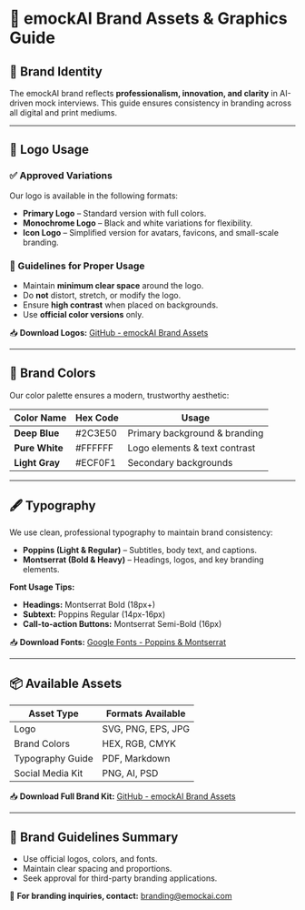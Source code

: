# 📘 emockAI Brand Assets & Graphics Guide

## 🎨 Brand Identity
The emockAI brand reflects **professionalism, innovation, and clarity** in AI-driven mock interviews. This guide ensures consistency in branding across all digital and print mediums.

---

## 🔹 Logo Usage
### ✅ Approved Variations
Our logo is available in the following formats:
- **Primary Logo** – Standard version with full colors.
- **Monochrome Logo** – Black and white variations for flexibility.
- **Icon Logo** – Simplified version for avatars, favicons, and small-scale branding.

### 📏 Guidelines for Proper Usage
- Maintain **minimum clear space** around the logo.
- Do **not** distort, stretch, or modify the logo.
- Ensure **high contrast** when placed on backgrounds.
- Use **official color versions** only.

📥 **Download Logos:** [GitHub - emockAI Brand Assets](https://github.com/emock-ai/brand-assets)

---

## 🎨 Brand Colors
Our color palette ensures a modern, trustworthy aesthetic:

| Color Name      | Hex Code  | Usage |
|---------------|----------|---------|
| **Deep Blue**  | #2C3E50  | Primary background & branding |
| **Pure White** | #FFFFFF  | Logo elements & text contrast |
| **Light Gray** | #ECF0F1  | Secondary backgrounds |

---

## 🖋️ Typography
We use clean, professional typography to maintain brand consistency:

- **Poppins (Light & Regular)** – Subtitles, body text, and captions.
- **Montserrat (Bold & Heavy)** – Headings, logos, and key branding elements.

**Font Usage Tips:**
- **Headings:** Montserrat Bold (18px+)
- **Subtext:** Poppins Regular (14px-16px)
- **Call-to-action Buttons:** Montserrat Semi-Bold (16px)

📥 **Download Fonts:** [Google Fonts - Poppins & Montserrat](https://fonts.google.com/)

---

## 📦 Available Assets
| Asset Type       | Formats Available |
|-----------------|------------------|
| Logo            | SVG, PNG, EPS, JPG |
| Brand Colors    | HEX, RGB, CMYK     |
| Typography Guide | PDF, Markdown     |
| Social Media Kit | PNG, AI, PSD      |

📥 **Download Full Brand Kit:** [GitHub - emockAI Brand Assets](https://github.com/emock-ai/brand-assets)

---

## 📏 Brand Guidelines Summary
- Use official logos, colors, and fonts.
- Maintain clear spacing and proportions.
- Seek approval for third-party branding applications.

📩 **For branding inquiries, contact:** branding@emockai.com

